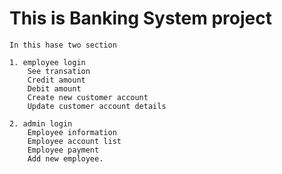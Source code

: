 # This is Banking System project
    In this hase two section 

    1. employee login
        See transation 
        Credit amount 
        Debit amount
        Create new customer account
        Update customer account details

    2. admin login
        Employee information
        Employee account list
        Employee payment
        Add new employee.
    